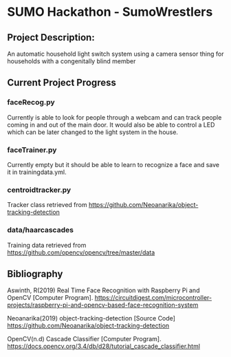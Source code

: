 # SUMO Hackathon - SumoWrestlers
## Project Description:
An automatic household light switch system using a camera sensor thing for households with a congenitally blind member

## Current Project Progress
### faceRecog.py
Currently is able to look for people through a webcam and can track people coming in and out of the main door. It would also be able to control a LED which can be later changed to the light system in the house. 

### faceTrainer.py
Currently empty but it should be able to learn to recognize a face and save it in trainingdata.yml. 

### centroidtracker.py
Tracker class retrieved from https://github.com/Neoanarika/object-tracking-detection


### data/haarcascades
Training data retrieved from https://github.com/opencv/opencv/tree/master/data


## Bibliography
Aswinth, R(2019) Real Time Face Recognition with Raspberry Pi and OpenCV [Computer Program]. https://circuitdigest.com/microcontroller-projects/raspberry-pi-and-opencv-based-face-recognition-system

Neoanarika(2019) object-tracking-detection [Source Code] https://github.com/Neoanarika/object-tracking-detection

OpenCV(n.d) Cascade Classifier [Computer Program]. https://docs.opencv.org/3.4/db/d28/tutorial_cascade_classifier.html

